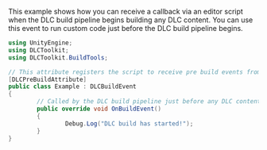 This example shows how you can receive a callback via an editor script when the DLC build pipeline begins building any DLC content. You can use this event to run custom code just before the DLC build pipeline begins.
```cs
using UnityEngine;
using DLCToolkit;
using DLCToolkit.BuildTools;

// This attribute registers the script to receive pre build events from the DLC build pipeline
[DLCPreBuildAttribute]
public class Example : DLCBuildEvent
{
        // Called by the DLC build pipeline just before any DLC content build is started
        public override void OnBuildEvent()
        {
                Debug.Log("DLC build has started!");
        }
}
```

